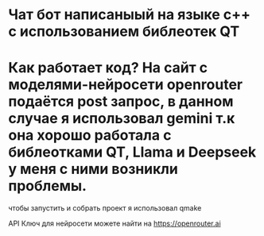 # Чат бот написаныый на языке c++ с использованием библеотек QT
# Как работает код? На сайт с моделями-нейросети openrouter подаётся post запрос, в данном случае я использовал gemini т.к она хорошо работала с библеотками QT, Llama и Deepseek у меня с ними возникли проблемы.
чтобы запустить и собрать проект я использовал qmake

API Ключ для нейросети можете найти на https://openrouter.ai

